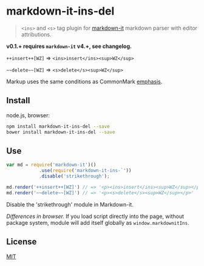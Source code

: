 # markdown-it-ins-del

> `<ins>` and `<s>` tag plugin for [markdown-it](https://github.com/markdown-it/markdown-it) markdown parser with
editor attributions.

__v0.1.+ requires `markdown-it` v4.+, see changelog.__

`++insert++[WZ]` => `<ins>insert</ins><sup>WZ</sup>`

`~~delete~~[WZ]` => `<s>delete</s><sup>WZ</sup>`

Markup uses the same conditions as CommonMark [emphasis](http://spec.commonmark.org/0.15/#emphasis-and-strong-emphasis).


## Install

node.js, browser:

```bash
npm install markdown-it-ins-del --save
bower install markdown-it-ins-del --save
```

## Use

```js
var md = require('markdown-it')()
            .use(require('markdown-it-ins-`'))
            .disable('strikethrough');

md.render('++insert++[WZ]') // => '<p><ins>insert</ins><sup>WZ</sup></p>'
md.render('~~delete~~[WZ]') // => '<p><s>delete</s><sup>WZ</sup></p>'
```

Disable the 'strikethrough' module in Markdown-it.

_Differences in browser._ If you load script directly into the page, without
package system, module will add itself globally as `window.markdownitIns`.


## License

[MIT](https://github.com/markdown-it/markdown-it-ins-del/blob/master/LICENSE)
